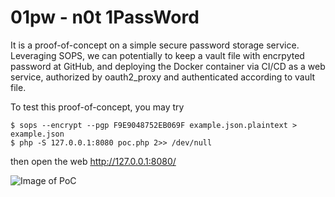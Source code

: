 01pw - n0t 1PassWord
========

It is a proof-of-concept on a simple secure password storage service.
Leveraging SOPS, we can potentially to keep a vault file with encrpyted password at GitHub, and deploying the Docker container via CI/CD as a web service, authorized by oauth2_proxy and authenticated according to vault file.

To test this proof-of-concept, you may try
```
$ sops --encrypt --pgp F9E9048752EB069F example.json.plaintext > example.json
$ php -S 127.0.0.1:8080 poc.php 2>> /dev/null
```
then open the web http://127.0.0.1:8080/

![Image of PoC](https://rawgit.com/dictcp/01pw/master/poc.png)

